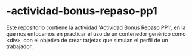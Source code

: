 # -actividad-bonus-repaso-pp1
Este repositorio contiene la actividad 'Actividad Bonus Repaso PP1', en la que nos enfocamos en practicar el uso de un contenedor genérico como &lt;div>, con el objetivo de crear tarjetas que simulan el perfil de un trabajador.
